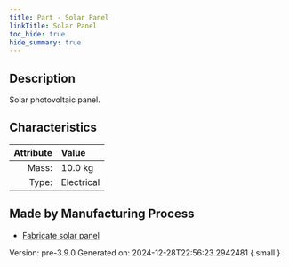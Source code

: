 ```yaml
---
title: Part - Solar Panel
linkTitle: Solar Panel
toc_hide: true
hide_summary: true
---
```


## Description
Solar photovoltaic panel.

## Characteristics

| Attribute      | Value |
|--------:|:------|
|Mass:|10.0 kg|
|Type:|Electrical|

## Made by Manufacturing Process

- [Fabricate solar panel](/docs/definitions/process/fabricate-solar-panel)



Version: pre-3.9.0 Generated on: 2024-12-28T22:56:23.2942481
{.small }

